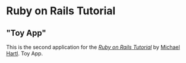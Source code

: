 # Ruby on Rails Tutorial

## "Toy App"

This is the second application for the
[_Ruby on Rails Tutorial_](https://www.railstutorial.org/)
by [Michael Hartl](https://www.michaelhartl.com/). Toy App.

